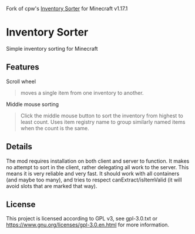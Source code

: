 Fork of cpw's [Inventory Sorter](https://github.com/cpw/inventorysorter) for Minecraft v1.17.1

# Inventory Sorter

Simple inventory sorting for Minecraft

## Features

Scroll wheel
> moves a single item from one inventory to another.

Middle mouse sorting
> Click the middle mouse button to sort the inventory from highest to least count. Uses item registry name to group similarly named items when the count is the same.

## Details
The mod requires installation on both client and server to function. It makes no attempt to sort in the client, rather delegating all work to the server. This means it is very reliable and very fast. It should work with all containers (and maybe too many), and tries to respect canExtract/isItemValid (it will avoid slots that are marked that way).

## License
This project is licensed according to GPL v3, see gpl-3.0.txt or https://www.gnu.org/licenses/gpl-3.0.en.html for more information.
